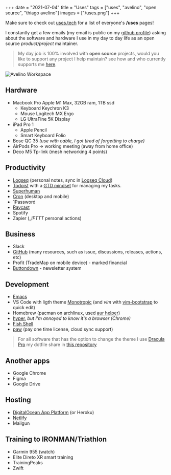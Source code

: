 +++
date = "2021-07-04"
title = "Uses"
tags = ["uses", "avelino", "open source", "thiago avelino"]
images = ["/uses.png"]
+++

Make sure to check out [uses.tech](https://uses.tech) for a list of everyone's **/uses** pages!

I constantly get a few emails (my email is public on my [github profile](https://github.com/avelino)) asking about the software and hardware I use in my day to day life as an open source _product/project_ maintainer.

> My day job is 100% involved with **open source** projects, would you like to support any project I help maintain? see how and who currently supports me [here](/thanks/).

![Avelino Workspace](/uses.png#center)

## Hardware

- Macbook Pro Apple M1 Max, 32GB ram, 1TB ssd
  - Keyboard Keychron K3
  - Mouse Logitech MX Ergo
  - LG UltraFine 5K Display
- iPad Pro 1
  - Apple Pencil
  - Smart Keyboard Folio
- Bose QC 35 _(use with cable, I got tired of forgetting to charge)_
- AirPods Pro → working meeting (away from home office)
- Deco M5 Tp-link (mesh networking 4 points)

## Productivity

- [Logseq](https://logseq.com) (personal notes, sync in [Logseq Cloud](https://blog.logseq.com/how-to-setup-and-use-logseq-sync/))
- [Todoist](https://todoist.com/) with a [GTD mindset](https://gettingthingsdone.com/) for managing my tasks.
- [Superhuman](https://superhuman.com/?source=referral&referrer_email_address=avelinorun@gmail.com&via=email0)
- [Cron](https://cron.app/) (desktop and mobile)
- 1Password
- [Raycast](https://www.raycast.com/)
- Spotify
- Zapier (__IFTTT_ personal actions)

## Business

- Slack
- [GitHub](https://github.com/avelino) (many resources, such as issue, discussions, releases, actions, etc)
- Profit (TradeMap on mobile device) - marked financial
- [Buttondown](https://buttondown.email/avelino) - newsletter system

## Development

- [Emacs](https://github.com/avelino/dotfiles/tree/main/doom.d)
- VS Code with ligth theme [Monotropic](https://github.com/avelino/monotropic-theme-vscode) (and _vim_ with [vim-bootstrap](https://vim-bootstrap.com/) to quick edit) 
- Homebrew (pacman on archlinux, used [aur helper](https://github.com/avelino/aur))
- [hyper](https://hyper.is/), _but I'm annoyed to know it's a browser (Chrome)_
- [Fish Shell](https://fishshell.com/)
- [paw](https://paw.cloud/) (pay one time license, cloud sync support)

> For all software that has the option to change the theme I use [Dracula Pro](https://draculatheme.com/pro)
> my dotfile share in [this repository](https://github.com/avelino/dotfiles)

## Another apps

- Google Chrome
- Figma
- Google Drive

## Hosting

- [DigitalOcean App Platform](https://m.do.co/c/bd3b723c0a36?utm_medium=opensource&utm_source=awesome-go) (or Heroku)
- [Netlify](https://www.netlify.com/)
- Mailgun

## Training to IRONMAN/Triathlon

- Garmin 955 (watch)
- Elite Direto XR smart training
- TrainingPeaks
- Zwift
